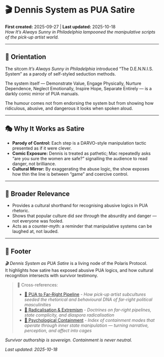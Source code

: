# 🎬 Dennis System as PUA Satire  
**First created:** 2025-09-27 | **Last updated:** 2025-10-18  
*How It’s Always Sunny in Philadelphia lampooned the manipulative scripts of the pick-up artist world.*  

---

## 🧭 Orientation  
The sitcom *It’s Always Sunny in Philadelphia* introduced “The D.E.N.N.I.S. System” as a parody of self-styled seduction methods.  

The system itself — Demonstrate Value, Engage Physically, Nurture Dependence, Neglect Emotionally, Inspire Hope, Separate Entirely — is a darkly comic mirror of PUA manuals.  

The humour comes not from endorsing the system but from showing how ridiculous, abusive, and dangerous it looks when spoken aloud.  

---

## 🎭 Why It Works as Satire  
- **Parody of Control:** Each step is a DARVO-style manipulation tactic presented as if it were clever.  
- **Comic Exposure:** Dennis is treated as pathetic; Mac repeatedly asks “are you sure the women are safe?” signalling the audience to read danger, not brilliance.  
- **Cultural Mirror:** By exaggerating the abuse logic, the show exposes how thin the line is between “game” and coercive control.  

---

## 🧩 Broader Relevance  
- Provides a cultural shorthand for recognising abusive logics in PUA rhetoric.  
- Shows that popular culture did *see through* the absurdity and danger — not everyone was fooled.  
- Acts as a counter-myth: a reminder that manipulative systems can be laughed at, not lauded.  

---

## 🏮 Footer  
*🎬 Dennis System as PUA Satire* is a living node of the Polaris Protocol.  
It highlights how satire has exposed abusive PUA logics, and how cultural recognition intersects with survivor testimony.  

> 📡 Cross-references:
> 
> - [🪬 PUA to Far-Right Pipeline](./🪬_pua_to_far_right_pipeline.md) - *How pick-up artist subcultures seeded the rhetorical and behavioural DNA of far-right political masculinities*
> - [🪬 Radicalisation & Extremism](../README.md) - *Doctrines on far-right pipelines, state complicity, and diaspora radicalisation*
> - [🧠 Psychological Containment](../../../../../Metadata_Sabotage_Network/Narrative_And_Psych_Ops/🧠_Psychological_Containment/README.md) - *Index of containment modes that operate through inner state manipulation — turning narrative, perception, and affect into cages*  

*Survivor authorship is sovereign. Containment is never neutral.*  

_Last updated: 2025-10-18_  
